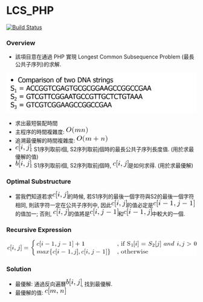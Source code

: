 # LCS_PHP 

[![Build Status](https://travis-ci.org/SoundTooth/LCS_PHP.svg?branch=master)](https://travis-ci.org/SoundTooth/LCS_PHP)

### Overview

- 該項目意在通過 PHP 實現 Longest Common Subsequence Problem (最長公共子序列)的求解.

<img src="./overview.png">

- 求出最短裝配時間
- 主程序的時間複雜度: <img src="./omn.png">
- 追溯最優解的時間複雜度: <img src="./omn1.png">
- <img src="./cij.png">: S1序列取前i個, S2序列取前j個時的最長公共子序列長度值. (用於求最優解的值)
- <img src="./bij.png">: S1序列取前i個, S2序列取前j個時, <img src="./cij.png">是如何求得. (用於求最優解)

### Optimal Substructure
- 當我們知道若求<img src="./cij.png">的時候, 若S1序列的最後一個字符與S2的最後一個字符相同, 則該字符一定在公共子序列中, 因此<img src="./cij.png">的值必定是<img src="./cij1.png">的值加一; 否則, <img src="./cij.png">的值將是<img src="./cij2.png">和<img src="./cij3.png">中較大的一個.

### Recursive Expression
<img src="./recursive_expression.png">
	

### Solution
- 最優解: 通過反向遍曆<img src="./bij.png">, 找到最優解.
- 最優解的值: <img src="./cmn.png">

